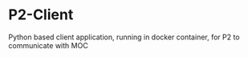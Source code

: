 # P2-Client
Python based client application, running in docker container, for P2 to communicate with MOC
